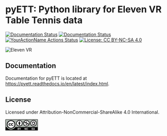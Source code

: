 # pyETT: Python library for Eleven VR Table Tennis data

[![Documentation Status](https://img.shields.io/pypi/v/pyETT)](https://pypi.org/project/pyETT/)
[![Documentation Status](https://readthedocs.org/projects/pyett/badge/?version=latest)](https://pyett.readthedocs.io/en/latest/?badge=latest)
[![YourActionName Actions Status](https://github.com/souzatharsis/pyETT/workflows/pyett-tests/badge.svg)](https://github.com/souzatharsis/pyETT/actions)
[![License: CC BY-NC-SA 4.0](https://img.shields.io/badge/License-CC%20BY--NC--SA%204.0-lightgrey.svg)](https://creativecommons.org/licenses/by-nc-sa/4.0/)

![Eleven VR](https://cdn.akamai.steamstatic.com/steam/apps/488310/capsule_616x353.jpg)

## Documentation

Documentation for pyETT is located at https://pyett.readthedocs.io/en/latest/index.html.

## License

Licensed under Attribution-NonCommercial-ShareAlike 4.0 International.

<img src="fig/by-nc-sa.png" width="20%">
